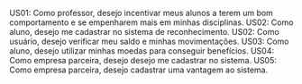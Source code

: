 US01:  Como professor, desejo incentivar meus alunos a terem um bom comportamento e se empenharem mais em minhas disciplinas.
US02:  Como aluno, desejo me cadastrar no sistema de reconhecimento.
US02:  Como usuário, desejo verificar meu saldo e minhas movimentações. 
US03:  Como aluno, desejo utilizar minhas moedas para conseguir benefícios.
US04:  Como empresa parceira, desejo desejo me cadastrar no sistema.
US05:  Como empresa parceira, desejo cadastrar uma vantagem ao sistema.
